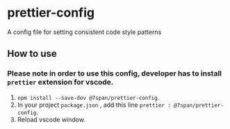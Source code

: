 # prettier-config
A config file for setting consistent code style patterns


## How to use 

### Please note in order to use this config, developer has to install `prettier` extension for vscode.
1. `npm install --save-dev @7span/prettier-config`.
2. In your project `package.json` , add this line `prettier : @7span/prettier-config`.
3. Reload vscode window.
